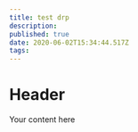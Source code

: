 ```yaml
---
title: test drp
description: 
published: true
date: 2020-06-02T15:34:44.517Z
tags: 
---
```


# Header
Your content here